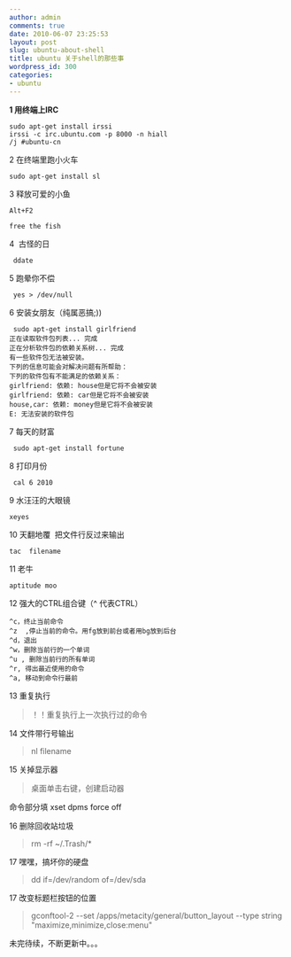 ```yaml
---
author: admin
comments: true
date: 2010-06-07 23:25:53
layout: post
slug: ubuntu-about-shell
title: ubuntu 关于shell的那些事
wordpress_id: 300
categories:
- ubuntu
---
```


**1 用终端上IRC**

    sudo apt-get install irssi 
    irssi -c irc.ubuntu.com -p 8000 -n hiall 
    /j #ubuntu-cn

2 在终端里跑小火车

    sudo apt-get install sl

3 释放可爱的小鱼

    Alt+F2

    free the fish

4  古怪的日

     ddate

5 跑晕你不偿

     yes > /dev/null 

6 安装女朋友（纯属恶搞;))

     sudo apt-get install girlfriend
    正在读取软件包列表... 完成   
    正在分析软件包的依赖关系树... 完成  
    有一些软件包无法被安装。  
    下列的信息可能会对解决问题有所帮助：  
    下列的软件包有不能满足的依赖关系：  
    girlfriend: 依赖: house但是它将不会被安装  
    girlfriend: 依赖: car但是它将不会被安装  
    house,car: 依赖: money但是它将不会被安装   
    E: 无法安装的软件包

7 每天的财富

     sudo apt-get install fortune

8 打印月份

     cal 6 2010

9 水汪汪的大眼镜

    xeyes

10 天翻地覆  把文件行反过来输出

    tac  filename

11 老牛

    aptitude moo

12 强大的CTRL组合键（^ 代表CTRL）

    ^c，终止当前命令 
    ^z  ,停止当前的命令。用fg放到前台或者用bg放到后台
    ^d，退出
    ^w，删除当前行的一个单词
    ^u , 删除当前行的所有单词
    ^r, 得出最近使用的命令
    ^a, 移动到命令行最前

13 重复执行

> ！！重复执行上一次执行过的命令 

14 文件带行号输出

> nl filename

15 关掉显示器

> 桌面单击右键，创建启动器

命令部分填 xset dpms force off

16 删除回收站垃圾

> rm -rf ~/.Trash/*

17 嘿嘿，搞坏你的硬盘

> dd if=/dev/random of=/dev/sda

17 改变标题栏按钮的位置

> gconftool-2 --set /apps/metacity/general/button_layout --type string "maximize,minimize,close:menu"

未完待续，不断更新中。。。

